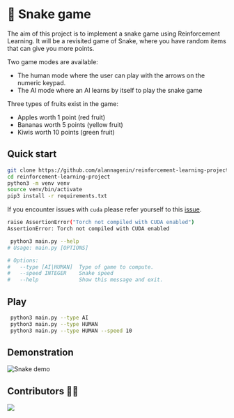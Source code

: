 # :snake: Snake game

The aim of this project is to implement a snake game using Reinforcement Learning.
It will be a revisited game of Snake, where you have random items that can give you more points.


Two game modes are available:
- The human mode where the user can play with the arrows on the numeric keypad.
- The AI mode where an AI learns by itself to play the snake game

Three types of fruits exist in the game:
- Apples worth 1 point (red fruit)
- Bananas worth 5 points (yellow fruit)
- Kiwis worth 10 points (green fruit)

## Quick start

```bash
git clone https://github.com/alannagenin/reinforcement-learning-project
cd reinforcement-learning-project
python3 -m venv venv
source venv/bin/activate
pip3 install -r requirements.txt
```

If you encounter issues with `cuda` please refer yourself to this [issue](https://github.com/pytorch/pytorch/issues/30664).

```bash
raise AssertionError("Torch not compiled with CUDA enabled")
AssertionError: Torch not compiled with CUDA enabled
```

```bash
 python3 main.py --help
# Usage: main.py [OPTIONS]

# Options:
#   --type [AI|HUMAN]  Type of game to compute.
#   --speed INTEGER    Snake speed
#   --help             Show this message and exit.
```

## Play

```bash
 python3 main.py --type AI
 python3 main.py --type HUMAN
 python3 main.py --type HUMAN --speed 10
```

## Demonstration

![Snake demo](https://github.com/alannagenin/reinforcement-learning-project/blob/main/demo/training.gif)

## Contributors :woman_technologist:

<a href="https://github.com/alannagenin/reinforcement-learning-project/graphs/contributors">
  <img src="https://contrib.rocks/image?repo=alannagenin/reinforcement-learning-project" />
</a>
